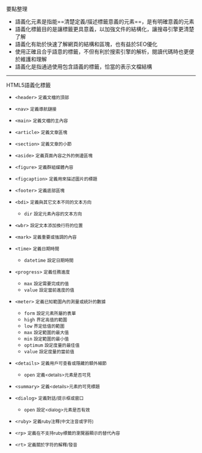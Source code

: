 要點整理
- 語義化元素是指能==清楚定義/描述標籤意義的元素==，是有明確意義的元素
- 語義化標籤目的是讓標籤更具意義，以加強文件的結構化，讓搜尋引擎更清楚了解
- 語義化有助於快速了解網頁的結構和區塊，也有益於SEO優化
- 使用正確且合乎語意的標籤，不但有利於搜索引擎的解析，閱讀代碼時也更便於維護和理解
- 語義化是指通過使用包含語義的標籤，恰當的表示文檔結構

---

HTML5語義化標籤
- `<header>` <small>定義文檔的頂部</small>
- `<nav>` <small>定義導航鏈接</small>
- `<main>` <small>定義文檔的主內容</small>
- `<article>` <small>定義文章區塊</small>
- `<section>` <small>定義文章的小節</small>
- `<aside>` <small>定義頁面內容之外的側邊區塊</small>
- `<figure>` <small>定義群組媒體內容</small>
- `<figcaption>` <small>定義用來描述圖片的標題</small>
- `<footer>` <small>定義底部區塊</small>
- `<bdi>` <small>定義與其它文本不同的文本方向</small>
	- `dir` <small>設定元素內容的文本方向</small>

- `<wbr>` <small>設定文本添加換行符的位置</small>
- `<mark>` <small>定義重要或強調的內容</small>
- `<time>` <small>定義日期時間</small>
	- `datetime` <small>設定日期時間</small>

- `<progress>` <small>定義任務進度</small>
	- `max` <small>設定需要完成的值</small>
	- `value` <small>設定當前進度的值</small>

- `<meter>` <small>定義已知範圍內的測量或統計的數據</small>
	- `form` <small>設定元素所屬的表單</small>
	- `high` <small>界定高值的範圍</small>
	- `low` <small>界定低值的範圍</small>
	- `max` <small>設定範圍的最大值</small>
	- `min` <small>設定範圍的最小值</small>
	- `optimum` <small>設定度量的最佳值</small>
	- `value` <small>設定度量的當前值</small>

- `<details>` <small>定義用戶可查看或隱藏的額外細節</small>
	- `open` <small>定義\<details\>元素是否可見</small>

- `<summary>` <small>定義\<details\>元素的可見標題</small>
- `<dialog>` <small>定義對話/提示框或窗口</small>	
	- `open` <small>設定\<dialog\>元素是否有效</small>

- `<ruby>` <small>定義ruby注釋(中文注音或字符)</small>
- `<rp>` <small>定義在不支持ruby標籤的瀏覽器顯示的替代內容</small>
- `<rt>` <small>定義關於字符的解釋/發音</small>